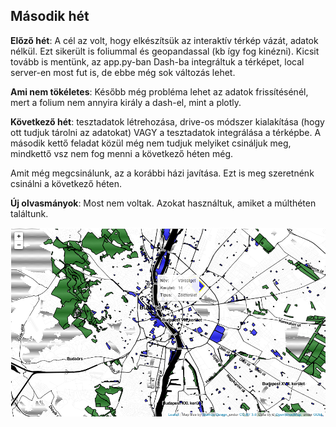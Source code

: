 ## Második hét

**Előző hét**: A cél az volt, hogy elkészítsük az interaktív térkép vázát, adatok nélkül. Ezt sikerült is foliummal és geopandassal (kb így fog kinézni). Kicsit tovább is mentünk, az app.py-ban Dash-ba integráltuk a térképet, local server-en most fut is, de ebbe még sok változás lehet. 

**Ami nem tökéletes**: Később még probléma lehet az adatok frissítésénél, mert a folium nem annyira király a dash-el, mint a plotly.

**Következő hét**: tesztadatok létrehozása, drive-os módszer kialakítása (hogy ott tudjuk tárolni az adatokat) VAGY a tesztadatok integrálása a térképbe. A második kettő feladat közül még nem tudjuk melyiket csináljuk meg, mindkettő vsz nem fog menni a következő héten még.

Amit még megcsinálunk, az a korábbi házi javítása. Ezt is meg szeretnénk csinálni a következő héten. 

**Új olvasmányok**: Most nem voltak. Azokat használtuk, amiket a múlthéten találtunk. 

!["térkép"](https://github.com/horn1994/ProjectGreenCity/blob/master/MapTrialImage.png)



